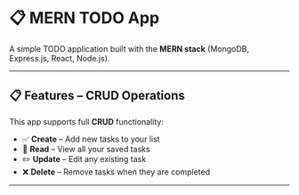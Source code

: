# 📋 MERN TODO App

A simple TODO application built with the **MERN stack** (MongoDB, Express.js, React, Node.js).

---

## 📋 Features – CRUD Operations

This app supports full **CRUD** functionality:

- ✅ **Create** – Add new tasks to your list
- 📖 **Read** – View all your saved tasks
- ✏️ **Update** – Edit any existing task
- ❌ **Delete** – Remove tasks when they are completed

---